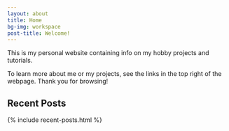 ```yaml
---
layout: about
title: Home
bg-img: workspace
post-title: Welcome!
---
```


This is my personal website containing info on my hobby projects and tutorials.

To learn more about me or my projects, see the links in the top right of the
webpage. Thank you for browsing!

## Recent Posts
{% include recent-posts.html %}
